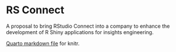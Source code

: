 # RS Connect

A proposal to bring RStudio Connect into a company to enhance the development of R Shiny applications for insights engineering.

[Quarto markdown file](https://github.com/jeffreyCarlLong/rs-connect/blob/main/r_shiny_proposal_for_caredx.qmd) for knitr.

